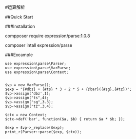 #运算解析 

##Quick Start

###Installation

compposer require expression/parse:1.0.8

composer intall expression/parse

###Excample

```
use expression\parse\Parser;
use expression\parse\VarParse;
use expression\parse\Context;


$vp = new VarParse();
$exp = "{#dbz} + {#ts} * 3 + 2 * 5 + {@bar}({#sg},{#tz})";
$vp->assign('dbz',1);
$vp->assign("ts",4);
$vp->assign("sg",3.3);
$vp->assign("tz",3.4);

$ctx = new Context;
$ctx->def('bar', function($a, $b) { return $a * $b; });

$exp = $vp->_replace($exp);
print_r(Parser::parse($exp, $ctx));

```
